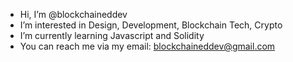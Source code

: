 - Hi, I’m @blockchaineddev
- I’m interested in Design, Development, Blockchain Tech, Crypto
- I’m currently learning Javascript and Solidity
- You can reach me via my email: blockchaineddev@gmail.com

<!---
blockchaineddev/blockchaineddev is a ✨ special ✨ repository because its `README.md` (this file) appears on your GitHub profile.
You can click the Preview link to take a look at your changes.
--->
